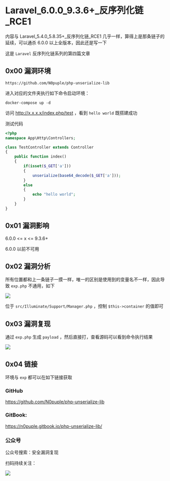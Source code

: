 # Laravel_6.0.0_9.3.6+\_反序列化链_RCE1

内容与 Laravel_5.4.0_5.8.35+\_反序列化链_RCE1 几乎一样，算得上是那条链子的延续，可以通杀 6.0.0 以上全版本，因此还是写一下

这是 `Laravel` 反序列化链系列的第四篇文章

## 0x00 漏洞环境

```
https://github.com/N0puple/php-unserialize-lib
```

进入对应的文件夹执行如下命令启动环境：

```
docker-compose up -d
```

访问 http://x.x.x.x/index.php/test ，看到 `hello world` 既搭建成功

测试代码

```php
<?php
namespace App\Http\Controllers;

class TestController extends Controller
{
	public function index()
	{
		if(isset($_GET['a']))
		{
			unserialize(base64_decode($_GET['a']));
		}
		else
		{
			echo "hello world";
		}
	}
}
```

## 0x01 漏洞影响

6.0.0 <= x <= 9.3.6+

6.0.0 以前不可用

## 0x02 漏洞分析

所有位置都和上一条链子一摸一样，唯一的区别是使用到的变量名不一样，因此导致 `exp.php` 不通用，如下

![](https://gitee.com/N0puple/picgo/raw/master/img/20220912213422.png)

位于 `src/Illuminate/Support/Manager.php` ，控制 `$this->container` 的值即可

## 0x03 漏洞复现

通过 `exp.php` 生成 `payload` ，然后直接打，查看源码可以看到命令执行结果

![](https://gitee.com/N0puple/picgo/raw/master/img/20220904224909.png)



## 0x04 链接

环境与 `exp` 都可以在如下链接获取

### GitHub

https://github.com/N0puple/php-unserialize-lib

### GitBook:

https://n0puple.gitbook.io/php-unserialize-lib/

### 公众号

公众号搜索：安全漏洞复现

扫码持续关注：

![](https://gitee.com/N0puple/picgo/raw/master/img/qrcode_for_gh_a41358b842dd_430.jpg)

